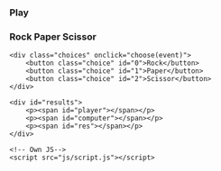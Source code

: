 <!DOCTYPE html>
<html lang="en">
<head>
    <meta charset="UTF-8">
    <meta name="viewport" content="width=device-width, initial-scale=1.0">
    <link rel="stylesheet" href="css/styles.css">
    <title>RPC Game</title>
</head>
<body>
    <h3>Play</h3>
    <h3>Rock Paper Scissor</h3>

    <div class="choices" onclick="choose(event)">
        <button class="choice" id="0">Rock</button>
        <button class="choice" id="1">Paper</button>
        <button class="choice" id="2">Scissor</button>
    </div>

    <div id="results">
        <p><span id="player"></span></p>
        <p><span id="computer"></span></p>
        <p><span id="res"></span></p>
    </div>

    <!-- Own JS-->
    <script src="js/script.js"></script>
    
</body>
</html>